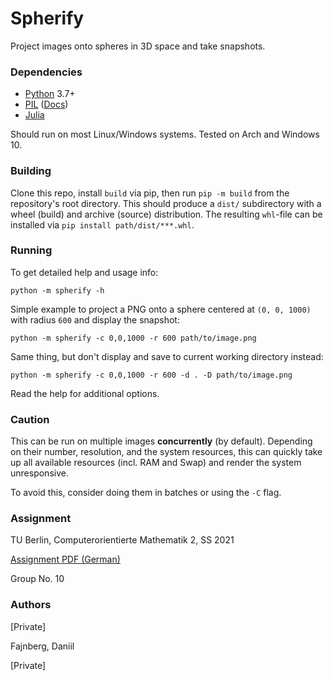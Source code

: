 # Spherify

Project images onto spheres in 3D space and take snapshots.

### Dependencies

- [Python](https://www.python.org/) 3.7+
- [PIL](https://python-pillow.org/) ([Docs](https://pillow.readthedocs.io/en/stable/))
- [Julia](https://julialang.org/)

Should run on most Linux/Windows systems. Tested on Arch and Windows 10.

### Building

Clone this repo, install `build` via pip, then run `pip -m build` 
from the repository's root directory. This should produce a `dist/` 
subdirectory with a wheel (build) and archive (source) distribution.
The resulting `whl`-file can be installed via `pip install path/dist/***.whl`.

### Running

To get detailed help and usage info:
```shell
python -m spherify -h
```
Simple example to project a PNG onto a sphere centered at `(0, 0, 1000)` 
with radius `600` and display the snapshot:
```shell
python -m spherify -c 0,0,1000 -r 600 path/to/image.png
```
Same thing, but don't display and save to current working directory instead:
```shell
python -m spherify -c 0,0,1000 -r 600 -d . -D path/to/image.png
```
Read the help for additional options.

### Caution

This can be run on multiple images **concurrently** (by default). 
Depending on their number, resolution, and the system resources, 
this can quickly take up all available resources (incl. RAM and Swap) and 
render the system unresponsive.

To avoid this, consider doing them in batches or using the `-C` flag.

### Assignment

TU Berlin, Computerorientierte Mathematik 2, SS 2021

[Assignment PDF (German)](assignment_de.pdf)

Group No. 10

### Authors

[Private]

Fajnberg, Daniil

[Private]
